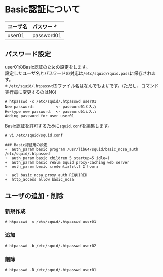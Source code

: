 # Basic認証について

|ユーザ名|パスワード|
|:---|:---|
|user01|password01|

## パスワード設定
user01のBasic認証のための設定をします。  
設定したユーザ名とパスワードの対応は`/etc/squid/squid.pass`に保存されます。  
※ `/etc/squid/.htpasswd`のファイル名はなんでもよいです。(ただし、コマンド実行毎に変更するのはNG)
```
# htpasswd -c /etc/squid/.htpasswd user01
New password:          <- password01と入力
Re-type new password:  <- password01と入力
Adding password for user user01
```
Basic認証を許可するために`squid.conf`を編集します。
```
# vi /etc/squid/squid.conf
```
```
### Basic認証用の設定
+  auth_param basic program /usr/lib64/squid/basic_ncsa_auth /etc/squid/.htpasswd
+  auth_param basic children 5 startup=5 idle=1
+  auth_param basic realm Squid proxy-caching web server
+  auth_param basic credentialsttl 2 hours

+  acl basic_ncsa proxy_auth REQUIRED
+  http_access allow basic_ncsa
```

## ユーザの追加・削除
### 新規作成
```
# htpasswd -c /etc/squid/.htpasswd user01
```
### 追加
```
# htpasswd -b /etc/squid/.htpasswd user02
```
### 削除
```
# htpasswd -D /etc/squid/.htpasswd user01
```
